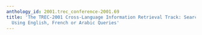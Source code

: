 ```yaml
---
anthology_id: 2001.trec_conference-2001.69
title: 'The TREC-2001 Cross-Language Information Retrieval Track: Searching Arabic
  Using English, French or Arabic Queries'
---
```

